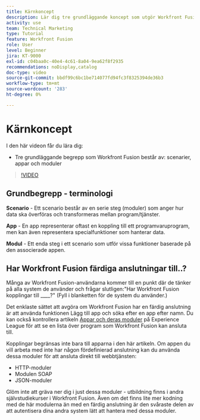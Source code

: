 ```yaml
---
title: Kärnkoncept
description: Lär dig tre grundläggande koncept som utgör Workfront Fusion - scenarier, appar och moduler i  [!DNL Adobe Workfront Fusion].
activity: use
team: Technical Marketing
type: Tutorial
feature: Workfront Fusion
role: User
level: Beginner
jira: KT-9000
exl-id: c04baa0c-40e4-4c61-8a04-9ea62f8f2935
recommendations: noDisplay,catalog
doc-type: video
source-git-commit: bbdf99c6bc1be714077fd94fc3f8325394de36b3
workflow-type: tm+mt
source-wordcount: '283'
ht-degree: 0%

---
```


# Kärnkoncept

I den här videon får du lära dig:

* Tre grundläggande begrepp som Workfront Fusion består av: scenarier, appar och moduler

>[!VIDEO](https://video.tv.adobe.com/v/335260/?quality=12&learn=on&enablevpops=1)

## Grundbegrepp - terminologi

**Scenario** - Ett scenario består av en serie steg (moduler) som anger hur data ska överföras och transformeras mellan program/tjänster.

**App** - En app representerar oftast en koppling till ett programvaruprogram, men kan även representera specialfunktioner som hanterar data.

**Modul** - Ett enda steg i ett scenario som utför vissa funktioner baserade på den associerade appen.

## Har Workfront Fusion färdiga anslutningar till..?

Många av Workfront Fusion-användarna kommer till en punkt där de tänker på alla system de använder och frågar slutligen:&quot;Har Workfront Fusion kopplingar till ____?&quot; (Fyll i blanketten för de system du använder.)

Det enklaste sättet att avgöra om Workfront Fusion har en färdig anslutning är att använda funktionen Lägg till app och söka efter en app efter namn. Du kan också kontrollera artikeln [Appar och deras moduler](https://experienceleague.adobe.com/docs/workfront/using/adobe-workfront-fusion/fusion-apps-and-modules/apps-and-their-modules.html?lang=sv-SE) på Experience League för att se en lista över program som Workfront Fusion kan ansluta till.

Kopplingar begränsas inte bara till apparna i den här artikeln. Om appen du vill arbeta med inte har någon fördefinierad anslutning kan du använda dessa moduler för att ansluta direkt till webbtjänsten:

* HTTP-moduler
* Modulen SOAP
* JSON-moduler

Glöm inte att gräva ner dig i just dessa moduler - utbildning finns i andra självstudiekurser i Workfront Fusion. Även om det finns lite mer kodning med de här modulerna än med en färdig anslutning är den svåraste delen av att autentisera dina andra system lätt att hantera med dessa moduler.
